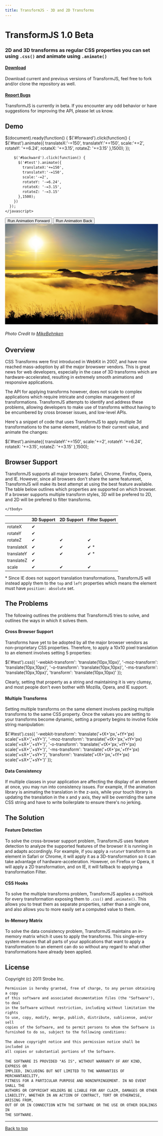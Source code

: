 ```yaml
---
title: TransformJS - 3D and 2D Transforms
---
```


# TransformJS 1.0 Beta

### 2D and 3D transforms as regular CSS properties you can set using `.css()` and animate using `.animate()`

<div id="sections" class="clearfix">
  <div class="section">
    <h4><a href="http://www.github.com/sproutcore/transformjs/downloads">Download</a></h4>
    <p>
      Download current and previous versions of TransformJS, feel free
to fork and/or clone the repository as well. 
    </p>
  </div>
  <div class="section">
    <h4><a href="http://www.github.com/sproutcore/transformjs/issues">Report Bugs</a></h4>
    <p>
      TransformJS is currently in beta. If you encounter any odd
behavior or have suggestions for improving the API, please let us know. 
    </p>
  </div>
</div>

## Demo

<div id="demobox" class="clearfix">
  <div id="code">
    <javascript>
      $(document).ready(function() {
        $('#forward').click(function() {
          $('#test').animate({
            translateX:'-=150',
            translateY:'+=150',
            scale:'+=2',
            rotateY: '+=6.24',
            rotateX: '+=3.15',
            rotateZ: '+=3.15'
          },1500);    
        });  

        $('#backward').click(function() {
          $('#test').animate({
            translateX:'+=150',
            translateY:'-=150',
            scale:'-=2',
            rotateY: '-=6.24',
            rotateX: '-=3.15',
            rotateZ: '-=3.15'
          },1500);
        })
      });
    </javascript>
  </div>
  <div id="preview">
    <button id="forward" class="btn large">Run Animation Forward</button>
    <button id="backward" class="btn large">Run Animation Back</button>
    <img id="test" src="images/demo.jpg">
    <h6>Photo Credit to <a
href="http://www.flickr.com/photos/mikebehnken/4998169342/">MikeBehnken</a></h6>
  </div>
</div>

## Overview

  CSS Transforms  were first introduced in WebKit in 2007, and have now 
reached mass-adoption by all the major browswer vendors. This is great news 
for web developers, especially in the case of 3D transforms which are
hardware-accelerated, resulting in extremely smooth animations and
responsive applications. 

  The API for applying transforms however, does not scale to complex applications 
which require intricate and complex management of transformations. TransformJS
attempts to identify and address these problems, allowing developers to
make use of transforms without having to be encumbered by cross browser
issues, and low-level APIs.

  Here's a snippet of code that uses TransformJS to apply multiple 3d
transformations to the same element, relative to their current value,
and animate the changes:

  <javascript>
    $('#test').animate({
      translateY:'+=150',
      scale:'+=2',
      rotateY: '+=6.24',
      rotateX: '+=3.15',
      rotateZ: '+=3.15'
    },1500);    
  </javascript>

## Browser Support

  TransformJS supports all major browsers: Safari, Chrome, Firefox,
Opera, and IE. However, since all browsers don't share the same featureset,
TransformJS will make its best attempt at using the best feature
available. The table below outlines which properties are supported on
which browser. If a browser supports multiple transform styles, 3D
will be prefered to 2D, and 2D will be prefered to filter transforms.

  <table class="zebra-striped">
    <thead>
      <tr>
        <th></th>
        <th>3D Support</th>
        <th>2D Support</th>
        <th>Filter Support</th>
      </tr>
    </thead>
      <tr>
        <td>rotateX</td>
        <td>&#x2714;</td>
        <td></td>
        <td></td>
      </tr>
      <tr>
        <td>rotateY</td>
        <td>&#x2714;</td>
        <td></td>
        <td></td>
      </tr>
      <tr>
        <td>rotateZ</td>
        <td>&#x2714;</td>
        <td>&#x2714;</td>
        <td>&#x2714;</td>
      </tr>
      <tr>
        <td>translateX</td>
        <td>&#x2714;</td>
        <td>&#x2714;</td>
        <td>&#x2714; *</td>
      </tr>
      <tr>
        <td>translateY</td>
        <td>&#x2714;</td>
        <td>&#x2714;</td>
        <td>&#x2714; *</td>
      </tr>
      <tr>
        <td>translateZ</td>
        <td>&#x2714;</td>
        <td></td>
        <td></td>
      </tr>
      <tr>
        <td>scale</td>
        <td>&#x2714;</td>
        <td>&#x2714;</td>
        <td>&#x2714;</td>
      </tr>
    <tbody>

    </tbody>
  </table>

\* Since IE does not support translation transformations,
TransformJS will instead apply them to the `top` and `left` properties
which means the element must have `position: absolute` set.


## The Problems

  The following outlines the problems that TransformJS tries to solve,
and outlines the ways in which it solves them. 

#### Cross Browser Support

  Transforms have yet to be adopted by all the major browser vendors as
non-proprietary CSS properties. Therefore, to apply a 10x10 pixel translation 
to an element involves setting 5 properties: 
    
  <javascript>
    $('#test').css({
      '-webkit-transform': 'translate(10px,10px)',
      '-moz-transform': 'translate(10px,10px)',
      '-o-transform': 'translate(10px,10px)',
      '-ms-transform': 'translate(10px,10px)',
      'transform': 'translate(10px,10px)'
    });
  </javascript>

  Clearly, setting that property as a string and maintaining it is
very clumsy, and most people don't even bother with Mozilla, 
Opera, and IE support.  

#### Multiple Transforms

  Setting multiple transforms on the same element involves packing
multiple transforms to the same CSS property. Once the values you are
setting to your transforms become dynamic, setting a property begins to
involve fickle string manipulation:
  
  <javascript>
    $('#test').css({
      '-webkit-transform': 'translate('+tX+'px,'+tY+'px) scale('+sX+','+sY+')',
      '-moz-transform': 'translate('+tX+'px,'+tY+'px) scale('+sX+','+sY+')',
      '-o-transform': 'translate('+tX+'px,'+tY+'px) scale('+sX+','+sY+')',
      '-ms-transform': 'translate('+tX+'px,'+tY+'px) scale('+sX+','+sY+')',
      'transform': 'translate('+tX+'px,'+tY+'px) scale('+sX+','+sY+')'
    });
  </javascript>

#### Data Consistency

  If multiple classes in your application are affecting the display of
an element at once, you may run into consistency issues. For example, if
the animation library is animating the translation in the z-axis, while
your touch library is updating the translation in the x and y axis, they
will be overriding the same CSS string and have to write boilerplate to
ensure there's no jerking.

## The Solution

#### Feature Detection

  To solve the cross-browser support problem, TransformJS uses feature 
detection to analyze the supported features of the browser it is running in 
and adapts accordingly. For example, if you apply a `rotateY` transform to 
an element in Safari or Chrome, it will apply it as a 3D-transformation so 
it can take advantage of hardware-acceleration. However, on Firefox or Opera, 
it will apply a 2D transformation, and on IE, it will fallback to applying a 
transformation Filter.

#### CSS Hooks

  To solve the multiple transforms problem, TransformJS applies a cssHook for 
every transformation exposing them to `.css()` and `.animate()`. This
allows you to treat them as separate properties, rather than a single
one, and also allows you to more easily set a computed value to them.

#### In-Memory Matrix

  To solve the data consistency problem, TransformJS maintains an
in-memory matrix which it uses to apply the transforms. This
single-entry system ensures that all parts of your applications that
want to apply a transformation to an element can do so without any
regard to what other transformations have already been applied.

## License


  <javascript>
    Copyright (c) 2011 Strobe Inc.

    Permission is hereby granted, free of charge, to any person obtaining a copy
    of this software and associated documentation files (the "Software"), to deal
    in the Software without restriction, including without limitation the rights
    to use, copy, modify, merge, publish, distribute, sublicense, and/or sell
    copies of the Software, and to permit persons to whom the Software is
    furnished to do so, subject to the following conditions:

    The above copyright notice and this permission notice shall be included in
    all copies or substantial portions of the Software.

    THE SOFTWARE IS PROVIDED "AS IS", WITHOUT WARRANTY OF ANY KIND, EXPRESS OR
    IMPLIED, INCLUDING BUT NOT LIMITED TO THE WARRANTIES OF MERCHANTABILITY,
    FITNESS FOR A PARTICULAR PURPOSE AND NONINFRINGEMENT. IN NO EVENT SHALL THE
    AUTHORS OR COPYRIGHT HOLDERS BE LIABLE FOR ANY CLAIM, DAMAGES OR OTHER
    LIABILITY, WHETHER IN AN ACTION OF CONTRACT, TORT OR OTHERWISE, ARISING FROM,
    OUT OF OR IN CONNECTION WITH THE SOFTWARE OR THE USE OR OTHER DEALINGS IN
    THE SOFTWARE.
  </javascript>
    


---

[Back to top](#)
